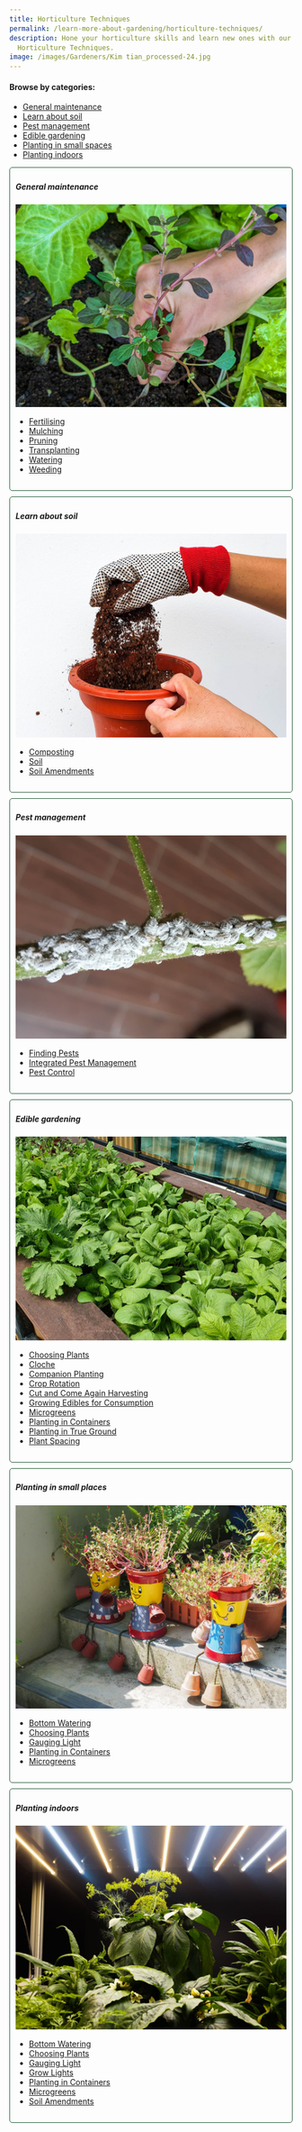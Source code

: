 ```yaml
---
title: Horticulture Techniques
permalink: /learn-more-about-gardening/horticulture-techniques/
description: Hone your horticulture skills and learn new ones with our list of
  Horticulture Techniques.
image: /images/Gardeners/Kim tian_processed-24.jpg
---
```

<style>
	.wrapper {
		display: grid;
		grid-template-columns: repeat(auto-fit, minmax(250px, 1fr));
		grid-template-rows: auto-fit;
		column-gap: 10px;
		row-gap: 10px;
	}

	.box{
		border: solid 1px #215732;
		border-radius: 5px;
		padding: 5px 10px 15px 10px;
	}
</style>

<section>
	<h4>Browse by categories:</h4>
	<ul>
		<li><a href="/learn-more-about-gardening/horticulture-techniques/#general-maintenance">General maintenance</a></li>
		<li><a href="/learn-more-about-gardening/horticulture-techniques/#learn-about-soil">Learn about soil</a></li>
		<li><a href="/learn-more-about-gardening/horticulture-techniques/#pest-management">Pest management</a></li>
		<li><a href="/learn-more-about-gardening/horticulture-techniques/#edible-gardening">Edible gardening</a></li>
		<li><a href="/learn-more-about-gardening/horticulture-techniques/#planting-in-small-spaces">Planting in small spaces</a></li>
		<li><a href="/learn-more-about-gardening/horticulture-techniques/#planting-indoors">Planting indoors</a></li>
	</ul>
</section>

<section>
	<div class="wrapper">
		<div id="general-maintenance" class="box">
			<h5>General maintenance</h5>
			<img style="display: inline" src="/images/Horti%20techniques/weeding_jacquelinechua.jpg"><br>
			<ul>
				<li><a href="/page-index/horticulture-techniques/fertilising/">Fertilising</a></li>
				<li><a href="/page-index/horticulture-techniques/mulching/">Mulching</a></li>
				<li><a href="/page-index/horticulture-techniques/pruning/">Pruning</a></li>
				<li><a href="/page-index/horticulture-techniques/transplanting/">Transplanting</a></li>
				<li><a href="/page-index/horticulture-techniques/watering/">Watering</a></li>
				<li><a href="/page-index/horticulture-techniques/weeding/">Weeding</a></li>
			</ul>
		</div>
		<div id="learn-about-soil" class="box">
			<h5>Learn about soil</h5>
			<img style="display: inline" src="/images/Horti%20techniques/Soil_Mixing_JacChua.jpg"><br>
			<ul>
				<li><a href="/page-index/horticulture-techniques/composting/">Composting</a></li>
				<li><a href="/page-index/horticulture-techniques/soil/">Soil</a></li>
				<li><a href="/page-index/horticulture-techniques/soil-amendments/">Soil Amendments</a></li>
			</ul>
		</div>
		<div id="pest-management" class="box">
			<h5>Pest management</h5>
			<img style="display: inline" src="/images/Biodiversity/Mealybugs_JacChua.jpg"><br>
			<ul>
				<li><a href="/page-index/horticulture-techniques/finding-pests/">Finding Pests</a></li>
				<li><a href="/page-index/horticulture-techniques/ipm/">Integrated Pest Management</a></li>
				<li><a href="/page-index/horticulture-techniques/pest-control/">Pest Control</a></li>
			</ul>
		</div>
		<div id="edible-gardening" class="box">
			<h5>Edible gardening</h5>
			<img style="display: inline" src="/images/Horti%20techniques/Spacing_JacChua%20(6).jpg"><br>
			<ul>
				<li><a href="/page-index/horticulture-techniques/choosing-plants/">Choosing Plants</a></li>
				<li><a href="/page-index/horticulture-techniques/cloches/">Cloche</a></li>
				<li><a href="/page-index/horticulture-techniques/companion-planting/">Companion Planting</a></li>
				<li><a href="/page-index/horticulture-techniques/crop-rotation/">Crop Rotation</a></li>
				<li><a href="/page-index/horticulture-techniques/cut-and-come-again/">Cut and Come Again Harvesting</a></li>
				<li><a href="/page-index/horticulture-techniques/harvesting-hygiene/">Growing Edibles for Consumption</a></li>
				<li><a href="/page-index/horticulture-techniques/microgreens/">Microgreens</a></li>
				<li><a href="/page-index/horticulture-techniques/planting-in-containers/">Planting in Containers</a></li>
				<li><a href="/page-index/horticulture-techniques/true-ground/">Planting in True Ground</a></li>
				<li><a href="/page-index/horticulture-techniques/plant-spacing/">Plant Spacing</a></li>
			</ul>
		</div>
		<div id="planting-in-small-spaces" class="box">
			<h5>Planting in small places</h5>
			<img style="display: inline" src="/images/Horti%20techniques/ContainerPlanting_JacChua%20(7).jpg"><br>
			<ul>
				<li><a href="/page-index/horticulture-techniques/bottom-watering/">Bottom Watering</a></li>
				<li><a href="/page-index/horticulture-techniques/choosing-plants/">Choosing Plants</a></li>
				<li><a href="/page-index/horticulture-techniques/gauging-light/">Gauging Light</a></li>
				<li><a href="/page-index/horticulture-techniques/planting-in-containers/">Planting in Containers</a></li>
				<li><a href="/page-index/horticulture-techniques/microgreens/">Microgreens</a></li>
			</ul>
		</div>
		<div id="planting-indoors" class="box">
			<h5>Planting indoors</h5>
			<img style="display: inline" src="/images/Hardscapes/Growlight_JacChua.jpg"><br>
			<ul>
				<li><a href="/page-index/horticulture-techniques/bottom-watering/">Bottom Watering</a></li>
				<li><a href="/page-index/horticulture-techniques/choosing-plants/">Choosing Plants</a></li>
				<li><a href="/page-index/horticulture-techniques/gauging-light/">Gauging Light</a></li>
				<li><a href="/page-index/horticulture-techniques/grow-lights/">Grow Lights</a></li>
				<li><a href="/page-index/horticulture-techniques/planting-in-containers/">Planting in Containers</a></li>
				<li><a href="/page-index/horticulture-techniques/microgreens/">Microgreens</a></li>
				<li><a href="/page-index/horticulture-techniques/soil-amendments/">Soil Amendments</a></li>
			</ul>
		</div>
	</div>
	<br>
</section>